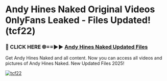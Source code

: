 # Andy Hines Naked Original Videos 0nlyFans Leaked - Files Updated! (tcf22)

<h3>🔴 CLICK HERE 🌐==►► <a href="https://tinyurl.com/yckcrads" rel="nofollow">Andy Hines Naked Updated Files</a></h3>

Get Andy Hines Naked and all content. Now you can access all videos and pictures of Andy Hines Naked. New Updated Files 2025!

[![tcf22](https://i.imgur.com/hpKpOFt.gif)](https://tinyurl.com/yckcrads)
